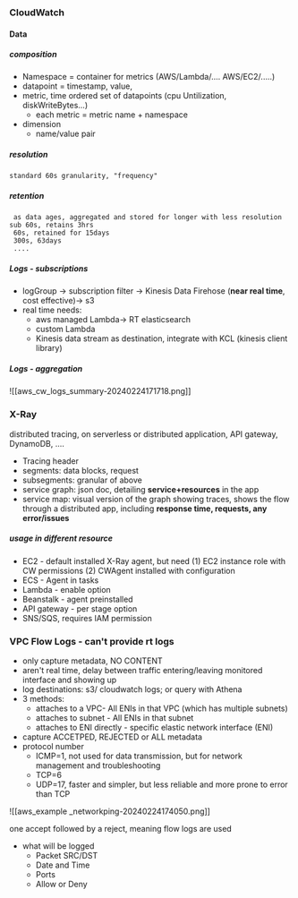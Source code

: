 ### CloudWatch

#### Data
##### composition
- Namespace = container for metrics (AWS/Lambda/.... AWS/EC2/.....)
- datapoint = timestamp, value,
- metric, time ordered set of datapoints (cpu Untilization, diskWriteBytes...)
	- each metric = metric name + namespace
- dimension
	- name/value pair

##### resolution
	standard 60s granularity, "frequency"

##### retention
	 as data ages, aggregated and stored for longer with less resolution
	sub 60s, retains 3hrs
	 60s, retained for 15days
	 300s, 63days
	 ....


##### Logs - subscriptions
- logGroup -> subscription filter -> Kinesis Data Firehose (**near real time**, cost effective)-> s3
- real time needs:
	- aws managed Lambda-> RT elasticsearch
	- custom Lambda
	- Kinesis data stream as destination, integrate with KCL (kinesis client library)

##### Logs - aggregation
![[aws_cw_logs_summary-20240224171718.png]]


### X-Ray
distributed tracing, on serverless or distributed application, API gateway, DynamoDB, ....
- Tracing header
- segments: data blocks, request
- subsegments: granular of above
- service graph: json doc, detailing **service+resources** in the app
- service map: visual version of the graph showing traces, shows the flow through a distributed app, including **response time, requests, any error/issues**

##### usage in different resource
- EC2 - default installed X-Ray agent, but need (1) EC2 instance role with CW permissions (2) CWAgent installed with configuration
- ECS - Agent in tasks
- Lambda - enable option
- Beanstalk - agent preinstalled
- API gateway - per stage option
- SNS/SQS, requires IAM permission


### VPC Flow Logs - can't provide rt logs
- only capture metadata, NO CONTENT
- aren't real time, delay between traffic entering/leaving monitored interface and showing up
- log destinations: s3/ cloudwatch logs; or query with Athena
- 3 methods:
	- attaches to a VPC- All ENIs in that VPC (which has multiple subnets)
	- attaches to subnet - All ENIs in that subnet
	- attaches to ENI directly - specific elastic network interface (ENI)
- capture ACCETPED, REJECTED or ALL metadata
- protocol number 
	- ICMP=1, not used for data transmission, but for network management and troubleshooting
	- TCP=6
	- UDP=17, faster and simpler, but less reliable and more prone to error than TCP

![[aws_example _networkping-20240224174050.png]]

one accept followed by a reject, meaning flow logs are used
- what will be logged
	- Packet SRC/DST
	- Date and Time
	- Ports
	- Allow or Deny